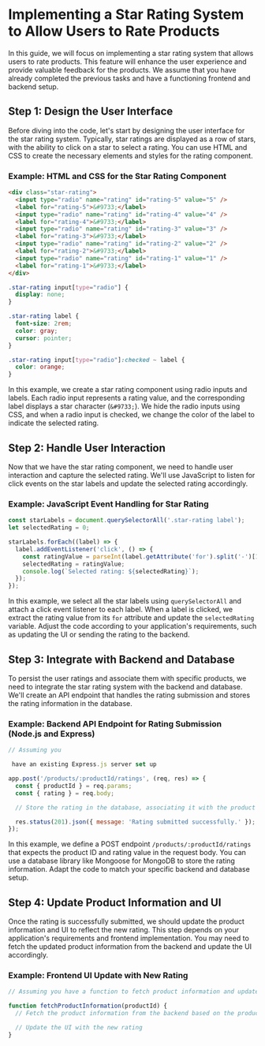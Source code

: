 # Implementing a Star Rating System to Allow Users to Rate Products

In this guide, we will focus on implementing a star rating system that allows users to rate products. This feature will enhance the user experience and provide valuable feedback for the products. We assume that you have already completed the previous tasks and have a functioning frontend and backend setup.

## Step 1: Design the User Interface
Before diving into the code, let's start by designing the user interface for the star rating system. Typically, star ratings are displayed as a row of stars, with the ability to click on a star to select a rating. You can use HTML and CSS to create the necessary elements and styles for the rating component.

### Example: HTML and CSS for the Star Rating Component

```html
<div class="star-rating">
  <input type="radio" name="rating" id="rating-5" value="5" />
  <label for="rating-5">&#9733;</label>
  <input type="radio" name="rating" id="rating-4" value="4" />
  <label for="rating-4">&#9733;</label>
  <input type="radio" name="rating" id="rating-3" value="3" />
  <label for="rating-3">&#9733;</label>
  <input type="radio" name="rating" id="rating-2" value="2" />
  <label for="rating-2">&#9733;</label>
  <input type="radio" name="rating" id="rating-1" value="1" />
  <label for="rating-1">&#9733;</label>
</div>
```

```css
.star-rating input[type="radio"] {
  display: none;
}

.star-rating label {
  font-size: 2rem;
  color: gray;
  cursor: pointer;
}

.star-rating input[type="radio"]:checked ~ label {
  color: orange;
}
```

In this example, we create a star rating component using radio inputs and labels. Each radio input represents a rating value, and the corresponding label displays a star character (`&#9733;`). We hide the radio inputs using CSS, and when a radio input is checked, we change the color of the label to indicate the selected rating.

## Step 2: Handle User Interaction
Now that we have the star rating component, we need to handle user interaction and capture the selected rating. We'll use JavaScript to listen for click events on the star labels and update the selected rating accordingly.

### Example: JavaScript Event Handling for Star Rating

```javascript
const starLabels = document.querySelectorAll('.star-rating label');
let selectedRating = 0;

starLabels.forEach((label) => {
  label.addEventListener('click', () => {
    const ratingValue = parseInt(label.getAttribute('for').split('-')[1]);
    selectedRating = ratingValue;
    console.log(`Selected rating: ${selectedRating}`);
  });
});
```

In this example, we select all the star labels using `querySelectorAll` and attach a click event listener to each label. When a label is clicked, we extract the rating value from its `for` attribute and update the `selectedRating` variable. Adjust the code according to your application's requirements, such as updating the UI or sending the rating to the backend.

## Step 3: Integrate with Backend and Database
To persist the user ratings and associate them with specific products, we need to integrate the star rating system with the backend and database. We'll create an API endpoint that handles the rating submission and stores the rating information in the database.

### Example: Backend API Endpoint for Rating Submission (Node.js and Express)

```javascript
// Assuming you

 have an existing Express.js server set up

app.post('/products/:productId/ratings', (req, res) => {
  const { productId } = req.params;
  const { rating } = req.body;

  // Store the rating in the database, associating it with the product

  res.status(201).json({ message: 'Rating submitted successfully.' });
});
```

In this example, we define a POST endpoint `/products/:productId/ratings` that expects the product ID and rating value in the request body. You can use a database library like Mongoose for MongoDB to store the rating information. Adapt the code to match your specific backend and database setup.

## Step 4: Update Product Information and UI
Once the rating is successfully submitted, we should update the product information and UI to reflect the new rating. This step depends on your application's requirements and frontend implementation. You may need to fetch the updated product information from the backend and update the UI accordingly.

### Example: Frontend UI Update with New Rating

```javascript
// Assuming you have a function to fetch product information and update the UI

function fetchProductInformation(productId) {
  // Fetch the product information from the backend based on the product ID

  // Update the UI with the new rating
}
```

